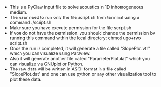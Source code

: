 - This is a PyClaw input file to solve acoustics in 1D inhomogeneous medium.
- The user need to run only the file script.sh from terminal using a command ./script.sh
- Make sure you have execute permission for the file script.sh
- If you do not have the permission, you should change the permission by running this command within the local directory: chmod ugo+rwx script.sh
- Once the run is completed, it will generate a file called "SlopePlot.vtr" which you can visualize using Paraview.
- Also it will generate another file called "ParameterPlot.dat" which you can visualize via GNUplot or Python.
- The raw data will be written in ASCII format in a file called "SlopePlot.dat" and one can use python or any other visualization tool to plot these data.
